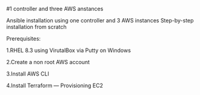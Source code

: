 #1 controller and three AWS anstances

Ansible installation using one controller and 3 AWS instances 
Step-by-step installation from scratch

Prerequisites:

1.RHEL 8.3 using VirutalBox via Putty on Windows

2.Create a non root AWS account

3.Install AWS CLI

4.Install Terraform — Provisioning EC2
